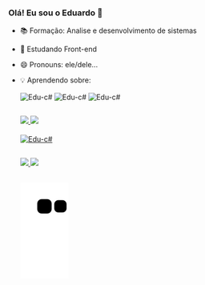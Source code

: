 ### Olá! Eu sou o Eduardo 👋

- 📚 Formação: Analise e desenvolvimento de sistemas
- 🌱 Estudando Front-end
- 😄 Pronouns: ele/dele...
- 💡 Aprendendo sobre:

  <img align="center" alt="Edu-c#" height="50" width="50" src="https://cdn.jsdelivr.net/gh/devicons/devicon/icons/html5/html5-original.svg" />
  <img align="center" alt="Edu-c#" height="50" width="50" src="https://cdn.jsdelivr.net/gh/devicons/devicon/icons/css3/css3-original.svg" />
  <img align="center" alt="Edu-c#" height="50" width="50" src="https://cdn.jsdelivr.net/gh/devicons/devicon/icons/javascript/javascript-plain.svg" />
  
  ##
  
  <div>
  <a href="https://github.com/EduardoWSilva">
    <img height="180em" src="https://github-readme-stats.vercel.app/api?username=EduardoWSilva&show_icons=true&theme=merko"/>
    <img height="140em" src="https://github-readme-stats.vercel.app/api/top-langs/?username=EduardoWSilva&layout=compact@langs_count=16&theme=merko"/>
   </div>
  
  <div style=display: "inline_block"><br>
    <img align="center" alt="Edu-c#" height="50" width="50" src="https://cdn.jsdelivr.net/gh/devicons/devicon/icons/csharp/csharp-original.svg" />
  </div>
  
  ##
  
  <div>
  <a href="https://www.linkedin.com/in/eduardo-wilson-da-silva-2b77a2228/" target="_black"><img src="https://img.shields.io/badge/LinkedIn-0077B5?style=for-the-badge&logo=linkedin&logoColor=white"/a>
    <a href="https://www.linkedin.com/in/eduardo-wilson-da-silva-2b77a2228/" target="_black"><img src="https://img.shields.io/badge/Discord-7289DA?style=for-the-badge&logo=discord&logoColor=white"/a>
  </div>
    
  ##
    
    ![snake gif](https://github.com/EduardoWSilva/EduardoWSilva/blob/output/github-contribution-grid-snake.svg)
  
          
